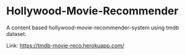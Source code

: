 # Hollywood-Movie-Recommender
A content based hollywood-movie-recommender-system using tmdb dataset.

Link: https://tmdb-movie-reco.herokuapp.com/
